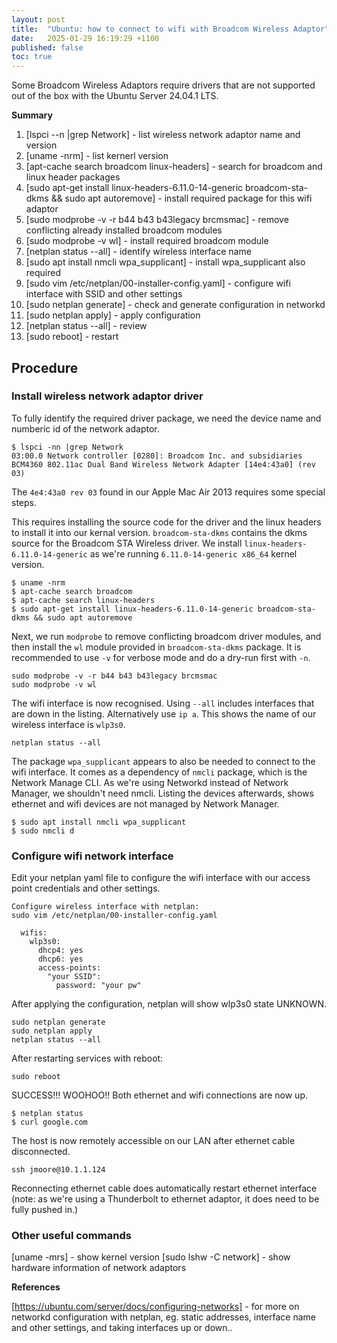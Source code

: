 ```yaml
---
layout: post
title:  "Ubuntu: how to connect to wifi with Broadcom Wireless Adaptor"
date:   2025-01-29 16:19:29 +1100
published: false
toc: true
---
```


Some Broadcom Wireless Adaptors require drivers that are not supported out of the box with the Ubuntu Server 24.04.1 LTS.

**Summary**

1. [lspci --n |grep Network] - list wireless network adaptor name and version
2. [uname -nrm] - list kernerl version
3. [apt-cache search broadcom linux-headers] - search for broadcom and linux header packages
4. [sudo apt-get install linux-headers-6.11.0-14-generic broadcom-sta-dkms && sudo apt autoremove] - install required package for this wifi adaptor
5. [sudo modprobe -v -r b44 b43 b43legacy brcmsmac] - remove conflicting already installed broadcom modules
6. [sudo modprobe -v wl] - install required broadcom module
7. [netplan status --all] - identify wireless interface name
8. [sudo apt install nmcli wpa_supplicant] - install wpa_supplicant also required
9. [sudo vim /etc/netplan/00-installer-config.yaml] - configure wifi interface with SSID and other settings
10. [sudo netplan generate] - check and generate configuration in networkd
11. [sudo netplan apply] - apply configuration
12. [netplan status --all] - review
13. [sudo reboot] - restart


## Procedure

### Install wireless network adaptor driver

To fully identify the required driver package, we need the device name and numberic id of the network adaptor.

```
$ lspci -nn |grep Network
03:00.0 Network controller [0280]: Broadcom Inc. and subsidiaries BCM4360 802.11ac Dual Band Wireless Network Adapter [14e4:43a0] (rev 03)
```

The `4e4:43a0 rev 03` found in our Apple Mac Air 2013 requires some special steps.

This requires installing the source code for the driver and the linux headers to install it into our kernal version. `broadcom-sta-dkms` contains the dkms source for the Broadcom STA Wireless driver. We install `linux-headers-6.11.0-14-generic` as we're running `6.11.0-14-generic x86_64` kernel version.

```
$ uname -nrm
$ apt-cache search broadcom
$ apt-cache search linux-headers
$ sudo apt-get install linux-headers-6.11.0-14-generic broadcom-sta-dkms && sudo apt autoremove
```

Next, we run `modprobe` to remove conflicting broadcom driver modules, and then install the `wl` module provided in `broadcom-sta-dkms` package. It is recommended to use `-v` for verbose mode and do a dry-run first with `-n`.

```
sudo modprobe -v -r b44 b43 b43legacy brcmsmac
sudo modprobe -v wl
```

The wifi interface is now recognised. Using `--all` includes interfaces that are down in the listing. Alternatively use `ip a`. This shows the name of our wireless interface is `wlp3s0`.

```
netplan status --all
```

The package `wpa_supplicant` appears to also be needed to connect to the wifi interface. It comes as a dependency of `nmcli` package, which is the Network Manage CLI. As we're using Networkd instead of Network Manager, we shouldn't need nmcli. Listing the devices afterwards, shows ethernet and wifi devices are not managed by Network Manager.

<!-- TODO: repeat without `nmcli` -->

```
$ sudo apt install nmcli wpa_supplicant
$ sudo nmcli d
```

### Configure wifi network interface

Edit your netplan yaml file to configure the wifi interface with our access point credentials and other settings.

```
Configure wireless interface with netplan:
sudo vim /etc/netplan/00-installer-config.yaml

  wifis:
    wlp3s0:
      dhcp4: yes
      dhcp6: yes
      access-points:
        "your SSID":
          password: "your pw"
```

After applying the configuration, netplan will show wlp3s0 state UNKNOWN.

```
sudo netplan generate
sudo netplan apply
netplan status --all
```

After restarting services with reboot:

```
sudo reboot
```

SUCCESS!!! WOOHOO!! Both ethernet and wifi connections are now up.

```
$ netplan status
$ curl google.com
```

The host is now remotely accessible on our LAN after ethernet cable disconnected.

```
ssh jmoore@10.1.1.124
```

Reconnecting ethernet cable does automatically restart ethernet interface (note: as we're using a Thunderbolt to ethernet adaptor, it does need to be fully pushed in.)


### Other useful commands

[uname -mrs] - show kernel version
[sudo lshw -C network] - show hardware information of network adaptors

**References**

[https://ubuntu.com/server/docs/configuring-networks] - for more on networkd configuration with netplan, eg. static addresses, interface name and other settings, and taking interfaces up or down..
